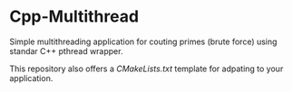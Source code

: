 # Cpp-Multithread

Simple multithreading application for couting primes (brute force) using standar C++ pthread wrapper.

This repository also offers a *CMakeLists.txt* template for adpating to your application.
